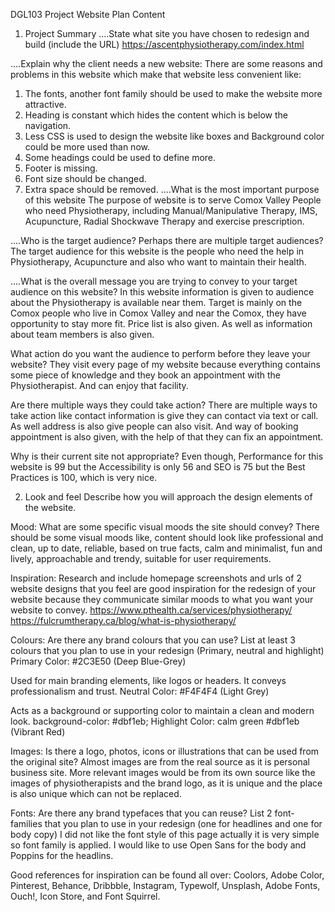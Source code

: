  DGL103
Project Website Plan Content

1. Project Summary
....State what site you have chosen to redesign and build (include the URL)
https://ascentphysiotherapy.com/index.html

....Explain why the client needs a new website:
There are some reasons and problems in this website which make that website less convenient like:
1. The fonts, another font family should be used to make the website more attractive.
2. Heading is constant which hides the content which is below the navigation.
3. Less CSS is used to design the website like boxes and Background color could be more used than now.
4. Some headings could be used to define more.
5. Footer is missing.
6. Font size should be changed.
7. Extra space should be removed.
....What is the most important purpose of this website
The purpose of website is to serve Comox Valley People who need Physiotherapy, including Manual/Manipulative Therapy, IMS, Acupuncture, Radial Shockwave Therapy and exercise prescription.

....Who is the target audience? Perhaps there are multiple target audiences?
The target audience for this website is the people who need the help in Physiotherapy, Acupuncture and also who want to maintain their health.
 
....What is the overall message you are trying to convey to your target audience on this website?
In this website information is given to audience about the Physiotherapy is available near them. Target is mainly on the Comox people who live in Comox Valley and near the Comox, they have opportunity to stay more fit. Price list is also given. As well as information about team members is also given.

What action do you want the audience to perform before they leave your website?
They visit every page of my website because everything contains some piece of knowledge and they book an appointment with the Physiotherapist. And can enjoy that facility.

 Are there multiple ways they could take action? 
There are multiple ways to take action like contact information is give they can contact via text or call. As well address is also give people can also visit. And way of booking appointment is also given, with the help of that they can fix an appointment.

Why is their current site not appropriate?
Even though, Performance for this website is 99 but the Accessibility is only 56 and SEO is 75 but the Best Practices is 100, which is very nice. 

2. Look and feel
Describe how you will approach the design elements of the website. 

Mood: What are some specific visual moods the site should convey? 
There should be some visual moods like, content should look like professional and clean, up to date, reliable, based on true facts, calm and minimalist, fun and lively, approachable and trendy, suitable for user requirements.

Inspiration: Research and include homepage screenshots and urls of 2 website designs that you feel are good inspiration for the redesign of your website because they communicate similar moods to what you want your website to convey.
https://www.pthealth.ca/services/physiotherapy/
https://fulcrumtherapy.ca/blog/what-is-physiotherapy/

Colours: Are there any brand colours that you can use? List at least 3 colours that you plan to use in your redesign (Primary, neutral and highlight)
Primary Color: #2C3E50 (Deep Blue-Grey)

Used for main branding elements, like logos or headers. It conveys professionalism and trust.
Neutral Color: #F4F4F4 (Light Grey)

Acts as a background or supporting color to maintain a clean and modern look.
    background-color: #dbf1eb;
Highlight Color: calm green #dbf1eb (Vibrant Red)

Images: Is there a logo, photos, icons or illustrations that can be used from the original site?
Almost images are from the real source as it is personal business site. More relevant images would be from its own source like the images of physiotherapists and the brand logo, as it is unique and the place is also unique which can not be replaced.  

Fonts: Are there any brand typefaces that you can reuse? List 2 font-families that you plan to use in your redesign (one for headlines and one for body copy)
I did not like the font style of this page actually it is very simple so font family is applied.
I would like to use Open Sans for the body and Poppins for the headlins.

Good references for inspiration can be found all over: Coolors, Adobe Color, Pinterest, Behance, Dribbble, Instagram, Typewolf, Unsplash, Adobe Fonts, Ouch!, Icon Store, and Font Squirrel.

